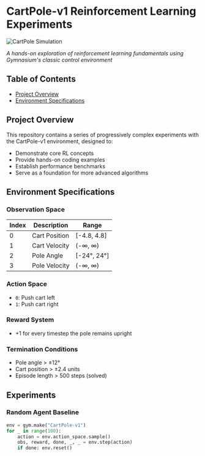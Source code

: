 #  CartPole-v1 Reinforcement Learning Experiments

![CartPole Simulation](https://gymnasium.farama.org/_images/cart_pole.gif)

*A hands-on exploration of reinforcement learning fundamentals using Gymnasium's classic control environment*

##  Table of Contents
- [Project Overview](#-project-overview)
- [Environment Specifications](#-environment-specifications)
##  Project Overview

This repository contains a series of progressively complex experiments with the CartPole-v1 environment, designed to:
- Demonstrate core RL concepts
- Provide hands-on coding examples
- Establish performance benchmarks
- Serve as a foundation for more advanced algorithms

## Environment Specifications

### Observation Space
| Index | Description        | Range          |
|-------|-------------------|---------------|
| 0     | Cart Position     | [-4.8, 4.8]   |
| 1     | Cart Velocity     | (-∞, ∞)       |
| 2     | Pole Angle        | [-24°, 24°]   |
| 3     | Pole Velocity     | (-∞, ∞)       |

### Action Space
- `0`: Push cart left
- `1`: Push cart right

### Reward System
- +1 for every timestep the pole remains upright

### Termination Conditions
- Pole angle > ±12°
- Cart position > ±2.4 units
- Episode length > 500 steps (solved)

##  Experiments

### Random Agent Baseline
```python
env = gym.make("CartPole-v1")
for _ in range(100):
    action = env.action_space.sample()
    obs, reward, done, _, _ = env.step(action)
    if done: env.reset()

